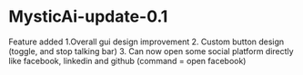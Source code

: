 # MysticAi-update-0.1

Feature added 
1.Overall gui design improvement
2. Custom button design (toggle, and stop talking bar)
3. Can now open some social platform directly like facebook, linkedin and github (command = open facebook)
